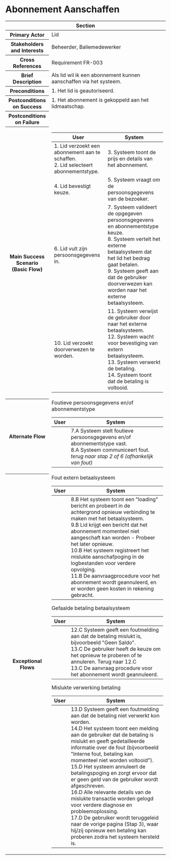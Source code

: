 # Abonnement Aanschaffen
<table>
    <thead>
        <tr>
            <th scope="col" colspan="2">Section</th>
        </tr>
    </thead>
    <tbody>
        <tr>
            <th scope="row">Primary Actor</th>
            <td>Lid</td>
        </tr>
        <tr>
            <th scope="row">Stakeholders and Interests</th>
            <td>Beheerder, Baliemedewerker</td>
        </tr>
        <tr>
            <th scope="row">Cross References</th>
            <td>Requirement FR-003</td>
        </tr>
        <tr>
            <th scope="row">Brief Description</th>
            <td>Als lid wil ik een abonnement kunnen aanschaffen via het systeem.</td>
        </tr>
        <tr>
            <th scope="row">Preconditions</th>
            <td>
                1. Het lid is geautoriseerd.
            </td>
        </tr>
        <tr>
            <th scope="row">Postconditions on Success</th>
            <td>1. Het abonnement is gekoppeld aan het lidmaatschap.</td>
        </tr>
        <tr>
            <th scope="row">Postconditions on Failure</th>
            <td></td>
        </tr>
        <tr>
            <th scope="row">Main Success Scenario (Basic Flow)</th>
            <td>
                <table>
                    <thead>
                        <tr>
                            <th scope="col">User</th>
                            <th scope="col">System</th>
                        </tr>
                    </thead>
                    <tbody>
                        <tr>
                            <td>
                                1. Lid verzoekt een abonnement aan te schaffen.<br>
                                2. Lid selecteert abonnementstype.<br>
                            </td>
                            <td>
                                3. Systeem toont de prijs en details van het abonnement.<br>
                            </td>
                        </tr>
                        <tr>
                            <td>
                                4. Lid bevestigt keuze.<br>
                            </td>
                            <td>
                                5. Systeem vraagt om de persoonsgegevens van de bezoeker.<br>
                            </td>
                        </tr>
                        <tr>
                            <td>
                                6. Lid vult zijn persoonsgegevens in.<br>
                            </td>
                            <td>
                                7. Systeem valideert de opgegeven persoonsgegevens en abonnementstype keuze.<br>
                                8. Systeem vertelt het externe betaalsysteem dat het lid het bedrag gaat betalen.<br>
                                9. Systeem geeft aan dat de gebruiker doorverwezen kan worden naar het externe betaalsysteem.<br>
                            </td>
                        </tr>
                        <tr>
                            <td>
                                10. Lid verzoekt doorverwezen te worden.
                            </td>
                            <td>
                                11. Systeem verwijst de gebruiker door naar het externe betaalsysteem.<br>
                                12. Systeem wacht voor bevestiging van extern betaalsysteem.<br>
                                13. Systeem verwerkt de betaling.<br>
                                14. Systeem toont dat de betaling is voltooid.
                            </td>
                        </tr>
                    </tbody>
                </table>
            </td>
        </tr>
        <tr>
            <th scope="row">Alternate Flow</th>
            <td>
                <div>Foutieve persoonsgegevens en/of abonnementstype</div>
                <table>
                    <thead>
                        <tr>
                            <th scope="col">User</th>
                            <th scope="col">System</th>
                        </tr>
                    </thead>
                    <tbody> 
                        <tr>
                            <td></td>
                            <td>
                                7.A Systeem stelt foutieve persoonsgegevens en/of abonnementstype vast. <br>
                                8.A Systeem communiceert fout.<br>
                                <em>terug naar stap 2 of 6 (afhankelijk van fout)</em>
                            </td>
                        </tr>
                    </tbody>
                </table> 
            </td>
        </tr>
        <tr>
            <th scope="row">Exceptional Flows</th>
            <td>
                <div>Fout extern betaalsysteem</div>            
                <table>
                    <thead>
                        <tr>
                            <th scope="col">User</th>
                            <th scope="col">System</th>
                        </tr>
                    </thead>
                    <tbody> 
                        <tr>
                            <td></td>
                            <td>
                                8.B Het systeem toont een "loading" bericht en probeert in de achtergrond opnieuw verbinding te maken met het betaalsysteem.<br>
                                9.B Lid krijgt een bericht dat het abonnement momenteel niet aangeschaft kan worden - Probeer het later opnieuw. <br>
                                10.B  Het systeem registreert het mislukte aanschafpoging in de logbestanden voor verdere opvolging.<br>
                                11.B   De aanvraagprocedure voor het abonnement wordt geannuleerd, en er worden geen kosten in rekening gebracht.<br>
</td>
                        </tr>
                    </tbody>
                </table>
                <div>Gefaalde betaling betaalsysteem</div>
                <table>
                    <thead>
                        <tr>
                            <th scope="col">User</th>
                            <th scope="col">System</th>
                        </tr>
                    </thead>
                    <tbody> 
                        <tr>
                            <td></td>
                            <td>
                                12.C Systeem geeft een foutmelding aan dat de betaling mislukt is, bijvoorbeeld "Geen Saldo".  <br>
                                13.C De gebruiker heeft de keuze om het opnieuw te proberen of te annuleren. Terug naar 12.C <br>
                                13.C De aanvraag procedure voor het abonnement wordt geannuleerd.<br>
                            </td>
                        </tr>
                    </tbody>
                </table>
                <div>Mislukte verwerking betaling</div>
                <table>
                    <thead>
                        <tr>
                            <th scope="col">User</th>
                            <th scope="col">System</th>
                        </tr>
                    </thead>
                    <tbody> 
                        <tr>
                            <td></td>
                            <td>
                                13.D Systeem geeft een foutmelding aan dat de betaling niet verwerkt kon worden. <br>
                                14.D Het systeem toont een melding aan de gebruiker dat de betaling is mislukt en geeft gedetailleerde informatie over de fout (bijvoorbeeld "Interne fout, betaling kan momenteel niet worden voltooid").<br>
                                15.D Het systeem annuleert de betalingspoging en zorgt ervoor dat er geen geld van de gebruiker wordt afgeschreven.<br>
                                16.D Alle relevante details van de mislukte transactie worden gelogd voor verdere diagnose en probleemoplossing.<br>
                                17.D  De gebruiker wordt teruggeleid naar de vorige pagina (Stap 3), waar hij/zij opnieuw een betaling kan proberen zodra het systeem hersteld is.
                            </td>
                        </tr>
                    </tbody>
                </table>     
            </td>
        </tr>
    </tbody>
</table>